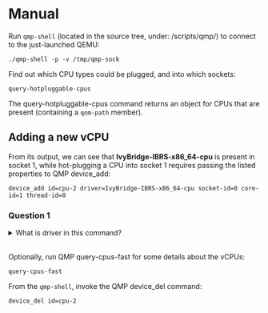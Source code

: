 # Manual

Run ```qmp-shell``` (located in the source tree, under: /scripts/qmp/) to connect to the just-launched QEMU:

```shell
./qmp-shell -p -v /tmp/qmp-sock
```

Find out which CPU types could be plugged, and into which sockets:

```shell
query-hotpluggable-cpus
```

The query-hotpluggable-cpus command returns an object for CPUs that are present
(containing a ```qom-path``` member).

## Adding a new vCPU

From its output, we can see that **IvyBridge-IBRS-x86_64-cpu** is present in socket 1,
while hot-plugging a CPU into socket 1 requires passing the listed properties to QMP device_add:

```shell
device_add id=cpu-2 driver=IvyBridge-IBRS-x86_64-cpu socket-id=0 core-id=1 thread-id=0
```

### Question 1

<details>

<summary> What is driver in this command? </summary>

<br />

You tell me!

</details>

<br />

Optionally, run QMP query-cpus-fast for some details about the vCPUs:

```shell
query-cpus-fast
```

From the ```qmp-shell```, invoke the QMP device_del command:

```shell
device_del id=cpu-2
```
